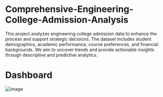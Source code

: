 #  Comprehensive-Engineering-College-Admission-Analysis
This project analyzes engineering college admission data to enhance the process and support strategic decisions. The dataset includes student demographics, academic performance, course preferences, and financial backgrounds. We aim to uncover trends and provide actionable insights through descriptive and predictive analytics.
            
            
#                             Dashboard
            
![image](https://github.com/shaanMS/-Comprehensive-Engineering-College-Admission-Analysis/assets/96082415/2fa6514e-1544-4c8e-aa74-6f4f6cb7d003)
